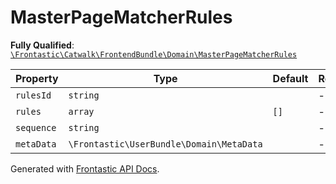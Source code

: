 #  MasterPageMatcherRules

**Fully Qualified**: [`\Frontastic\Catwalk\FrontendBundle\Domain\MasterPageMatcherRules`](../../../../src/php/FrontendBundle/Domain/MasterPageMatcherRules.php)

Property|Type|Default|Required|Description
--------|----|-------|--------|-----------
`rulesId` | `string` |  | - | 
`rules` | `array` | `[]` | - | 
`sequence` | `string` |  | - | 
`metaData` | `\Frontastic\UserBundle\Domain\MetaData` |  | - | 

Generated with [Frontastic API Docs](https://github.com/FrontasticGmbH/apidocs).
